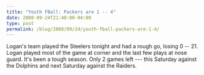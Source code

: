```yaml
---
title: "Youth FBall: Packers are 1 -- 4"
date: 2008-09-24T21:48:00-04:00
type: post
permalink: /blog/2008/09/24/youth-fball-packers-are-1-4/
---
```

Logan's team played the Steelers tonight and had a rough go, losing 0 -- 21. Logan played most of the game at corner and the last few plays at nose guard. It's been a tough season. Only 2 games left --- this Saturday against the Dolphins and next Saturday against the Raiders.
